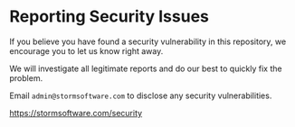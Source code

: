 # Reporting Security Issues

If you believe you have found a security vulnerability in this repository, we encourage you to let us know right away.

We will investigate all legitimate reports and do our best to quickly fix the problem.

Email `admin@stormsoftware.com` to disclose any security vulnerabilities.

<https://stormsoftware.com/security>
